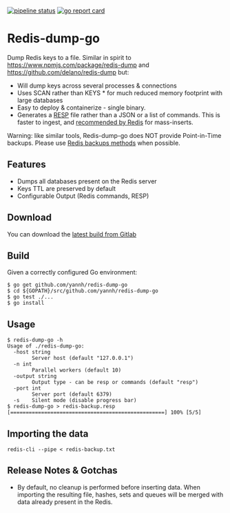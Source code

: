 [![pipeline status](https://gitlab.com/yannhamon/redis-dump-go/badges/master/pipeline.svg)](https://gitlab.com/yannhamon/redis-dump-go/commits/master) [![go report card](https://goreportcard.com/badge/github.com/yannh/redis-dump-go)](https://goreportcard.com/report/github.com/yannh/redis-dump-go)

# Redis-dump-go

Dump Redis keys to a file. Similar in spirit to https://www.npmjs.com/package/redis-dump and https://github.com/delano/redis-dump but:

* Will dump keys across several processes & connections
* Uses SCAN rather than KEYS * for much reduced memory footprint with large databases
* Easy to deploy & containerize - single binary.
* Generates a [RESP](https://redis.io/topics/protocol) file rather than a JSON or a list of commands. This is faster to ingest, and [recommended by Redis](https://redis.io/topics/mass-insert) for mass-inserts.

Warning: like similar tools, Redis-dump-go does NOT provide Point-in-Time backups. Please use [Redis backups methods](https://redis.io/topics/persistence) when possible.

## Features

* Dumps all databases present on the Redis server
* Keys TTL are preserved by default
* Configurable Output (Redis commands, RESP)

## Download

You can download the [latest build from Gitlab](https://gitlab.com/yannhamon/redis-dump-go/-/jobs/artifacts/master/download?job=build)

## Build

Given a correctly configured Go environment:

```
$ go get github.com/yannh/redis-dump-go
$ cd ${GOPATH}/src/github.com/yannh/redis-dump-go
$ go test ./...
$ go install
```

## Usage

```
$ redis-dump-go -h
Usage of ./redis-dump-go:
  -host string
        Server host (default "127.0.0.1")
  -n int
        Parallel workers (default 10)
  -output string
        Output type - can be resp or commands (default "resp")
  -port int
        Server port (default 6379)
  -s    Silent mode (disable progress bar)
$ redis-dump-go > redis-backup.resp
[==================================================] 100% [5/5]
```

## Importing the data

```
redis-cli --pipe < redis-backup.txt
```

## Release Notes & Gotchas

 * By default, no cleanup is performed before inserting data. When importing the resulting file, hashes, sets and queues will be merged with data already present in the Redis.
